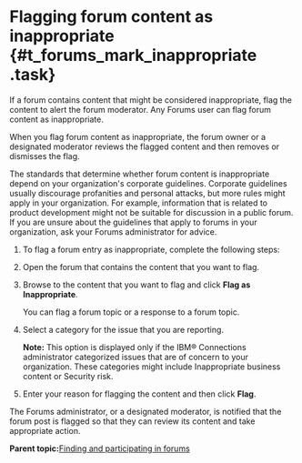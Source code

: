 # Flagging forum content as inappropriate {#t_forums_mark_inappropriate .task}

If a forum contains content that might be considered inappropriate, flag the content to alert the forum moderator. Any Forums user can flag forum content as inappropriate.

When you flag forum content as inappropriate, the forum owner or a designated moderator reviews the flagged content and then removes or dismisses the flag.

The standards that determine whether forum content is inappropriate depend on your organization's corporate guidelines. Corporate guidelines usually discourage profanities and personal attacks, but more rules might apply in your organization. For example, information that is related to product development might not be suitable for discussion in a public forum. If you are unsure about the guidelines that apply to forums in your organization, ask your Forums administrator for advice.

1.  To flag a forum entry as inappropriate, complete the following steps:
2.  Open the forum that contains the content that you want to flag.

3.  Browse to the content that you want to flag and click **Flag as Inappropriate**.

    You can flag a forum topic or a response to a forum topic.

4.  Select a category for the issue that you are reporting.

    **Note:** This option is displayed only if the IBM® Connections administrator categorized issues that are of concern to your organization. These categories might include Inappropriate business content or Security risk.

5.  Enter your reason for flagging the content and then click **Flag**.


The Forums administrator, or a designated moderator, is notified that the forum post is flagged so that they can review its content and take appropriate action.

**Parent topic:**[Finding and participating in forums](../forums/t_forums_view_topics.md)

